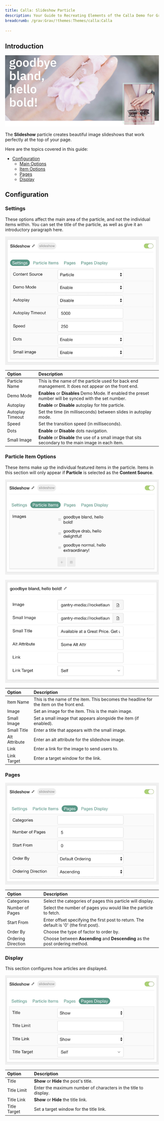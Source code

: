 ```yaml
---
title: Calla: Slideshow Particle
description: Your Guide to Recreating Elements of the Calla Demo for Grav
breadcrumb: /grav:Grav/!themes:Themes/calla:Calla

---
```


## Introduction

![](assets/particle_slideshow1.jpeg)

The **Slideshow** particle creates beautiful image slideshows that work perfectly at the top of your page.

Here are the topics covered in this guide:

* [Configuration](#configuration)
    - [Main Options](#settings)
    - [Item Options](#particle-item-options)
    - [Pages](#pages)
    - [Display](#display)

## Configuration

### Settings 

These options affect the main area of the particle, and not the individual items within. You can set the title of the particle, as well as give it an introductory paragraph here.

![](assets/particle_slideshow2.jpeg)

| Option           | Description                                                                                             |
| :-----           | :-----                                                                                                  |
| Particle Name    | This is the name of the particle used for back end management. It does not appear on the front end.     |
| Demo Mode        | **Enables** or **Disables** Demo Mode. If enabled the preset number will be synced with the set number. |
| Autoplay         | **Enable** or **Disable** autoplay for hte particle.                                                    |
| Autoplay Timeout | Set the time (in milliseconds) between slides in autoplay mode.                                         |
| Speed            | Set the transition speed (in milliseconds).                                                             |
| Dots             | **Enable** or **Disable** dots navigation.                                                              |
| Small Image      | **Enable** or **Disable** the use of a small image that sits secondary to the main image in each item.  |


### Particle Item Options

These items make up the individual featured items in the particle. Items in this section will only appear if **Particle** is selected as the **Content Source**.

![](assets/particle_slideshow3.jpeg)

![](assets/particle_slideshow4.jpeg)

| Option        | Description                                                                            |
| :-----        | :-----                                                                                 |
| Item Name     | This is the name of the item. This becomes the headline for the item on the front end. |
| Image         | Set an image for the item. This is the main image.                                     |
| Small Image   | Set a small image that appears alongside the item (if enabled).                        |
| Small Title   | Enter a title that appears with the small image.                                       |
| Alt Attribute | Enter an alt attribute for the slideshow image.                                        |
| Link          | Enter a link for the image to send users to.                                           |
| Link Target   | Enter a target window for the link.                                                    |

### Pages

![](assets/particle_slideshow5.jpeg)

| Option             | Description                                                                            |
| :-----             | :-----                                                                                 |
| Categories         | Select the categories of pages this particle will display.                             |
| Number of Pages    | Select the number of pages you would like the particle to fetch.                       |
| Start From         | Enter offset specifying the first post to return. The default is '0' (the first post). |
| Order By           | Choose the type of factor to order by.                                                 |
| Ordering Direction | Choose between **Ascending** and **Descending** as the post ordering method.           |

### Display

This section configures how articles are displayed.

![](assets/particle_slideshow6.jpeg)

| Option       | Description                                                     |
| :-----       | :-----                                                          |
| Title        | **Show** or **Hide** the post's title.                          |
| Title Limit  | Enter the maximum number of characters in the title to display. |
| Title Link   | **Show** or **Hide** the title link.                            |
| Title Target | Set a target window for the title link.                         |
